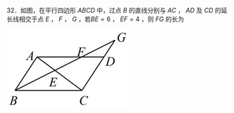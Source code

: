 32．如图，在平行四边形 $A B C D$ 中，过点 $B$ 的直线分别与 $A C$ ， $A D$ 及 $C D$ 的延长线相交于点 $E$ ， $F$ ， $G$ ，若$B E { = } 6$ ， $E F { = } 4$ ，则 $F G$ 的长为

![](<../../qs_image_DB/专题1-2_一文吃透相似三角形12个模型·共14类题型（解析版）/a1f0a4a3ed8a3ca4fef05534e2651e113e45b425559bca980b62bb784789cd34.jpg>)
